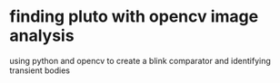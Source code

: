 # finding pluto with opencv image analysis
 using python and opencv to create a blink comparator and identifying transient bodies
